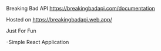 Breaking Bad API  https://breakingbadapi.com/documentation


Hosted on https://breakingbadapi.web.app/

Just For Fun

  -Simple React Application
